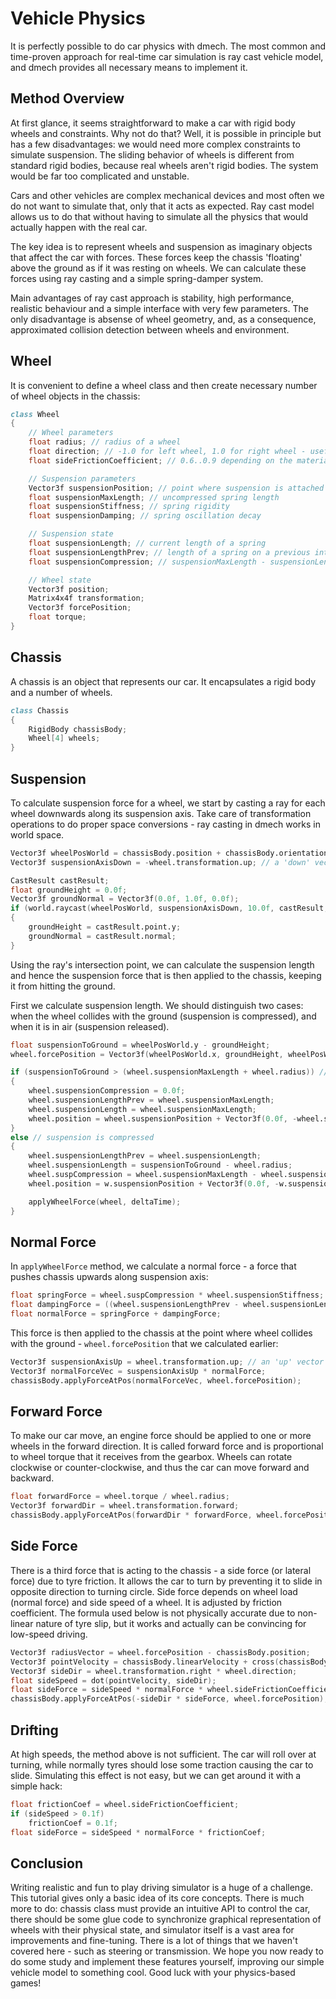 Vehicle Physics
===============
It is perfectly possible to do car physics with dmech. The most common and time-proven approach for real-time car simulation is ray cast vehicle model, and dmech provides all necessary means to implement it.

Method Overview
---------------
At first glance, it seems straightforward to make a car with rigid body wheels and constraints. Why not do that? Well, it is possible in principle but has a few disadvantages: we would need more complex constraints to simulate suspension. The sliding behavior of wheels is different from standard rigid bodies, because real wheels aren't rigid bodies. The system would be far too complicated and unstable. 

Cars and other vehicles are complex mechanical devices and most often we do not want to simulate that, only that it acts as expected. Ray cast model allows us to do that without having to simulate all the physics that would actually happen with the real car.

The key idea is to represent wheels and suspension as imaginary objects that affect the car with forces. These forces keep the chassis 'floating' above the ground as if it was resting on wheels. We can calculate these forces using ray casting and a simple spring-damper system.

Main advantages of ray cast approach is stability, high performance, realistic behaviour and a simple interface with very few parameters. The only disadvantage is absense of wheel geometry, and, as a consequence, approximated collision detection between wheels and environment.

Wheel
-----
It is convenient to define a wheel class and then create necessary number of wheel objects in the chassis:
```d
class Wheel
{
    // Wheel parameters
    float radius; // radius of a wheel
    float direction; // -1.0 for left wheel, 1.0 for right wheel - useful for transformations
    float sideFrictionCoefficient; // 0.6..0.9 depending on the material of the road

    // Suspension parameters
    Vector3f suspensionPosition; // point where suspension is attached to chassis, defined in chassis local space
    float suspensionMaxLength; // uncompressed spring length
    float suspensionStiffness; // spring rigidity
    float suspensionDamping; // spring oscillation decay

    // Suspension state
    float suspensionLength; // current length of a spring
    float suspensionLengthPrev; // length of a spring on a previous integration step
    float suspensionCompression; // suspensionMaxLength - suspensionLength

    // Wheel state
    Vector3f position;
    Matrix4x4f transformation;
    Vector3f forcePosition;
    float torque;
}
```

Chassis
-------
A chassis is an object that represents our car. It encapsulates a rigid body and a number of wheels.
```d
class Chassis
{
    RigidBody chassisBody;
    Wheel[4] wheels;
}
```

Suspension
----------
To calculate suspension force for a wheel, we start by casting a ray for each wheel downwards along its suspension axis. Take care of transformation operations to do proper space conversions - ray casting in dmech works in world space.
```d
Vector3f wheelPosWorld = chassisBody.position + chassisBody.orientation.rotate(wheel.suspensionPosition);
Vector3f suspensionAxisDown = -wheel.transformation.up; // a 'down' vector of a wheel in world space

CastResult castResult;
float groundHeight = 0.0f;
Vector3f groundNormal = Vector3f(0.0f, 1.0f, 0.0f);
if (world.raycast(wheelPosWorld, suspensionAxisDown, 10.0f, castResult, true, true))
{
    groundHeight = castResult.point.y;
    groundNormal = castResult.normal;
}
```
Using the ray's intersection point, we can calculate the suspension length and hence the suspension force that is then applied to the chassis, keeping it from hitting the ground. 

First we calculate suspension length. We should distinguish two cases: when the wheel collides with the ground (suspension is compressed), and when it is in air (suspension released). 
```d
float suspensionToGround = wheelPosWorld.y - groundHeight;
wheel.forcePosition = Vector3f(wheelPosWorld.x, groundHeight, wheelPosWorld.z);

if (suspensionToGround > (wheel.suspensionMaxLength + wheel.radius)) // wheel is in air
{
    wheel.suspensionCompression = 0.0f;
    wheel.suspensionLengthPrev = wheel.suspensionMaxLength;
    wheel.suspensionLength = wheel.suspensionMaxLength;
    wheel.position = wheel.suspensionPosition + Vector3f(0.0f, -wheel.suspensionMaxLength, 0.0f);
}
else // suspension is compressed
{
    wheel.suspensionLengthPrev = wheel.suspensionLength;
    wheel.suspensionLength = suspensionToGround - wheel.radius;
    wheel.suspCompression = wheel.suspensionMaxLength - wheel.suspensionLength;
    wheel.position = w.suspensionPosition + Vector3f(0.0f, -w.suspensionLength, 0.0f);

    applyWheelForce(wheel, deltaTime);
}
```

Normal Force
------------
In `applyWheelForce` method, we calculate a normal force - a force that pushes chassis upwards along suspension axis:
```d
float springForce = wheel.suspCompression * wheel.suspensionStiffness;
float dampingForce = ((wheel.suspensionLengthPrev - wheel.suspensionLength) * wheel.suspensionDamping) / deltaTime;
float normalForce = springForce + dampingForce;
```

This force is then applied to the chassis at the point where wheel collides with the ground - `wheel.forcePosition` that we calculated earlier:
```d
Vector3f suspensionAxisUp = wheel.transformation.up; // an 'up' vector of a wheel in world space
Vector3f normalForceVec = suspensionAxisUp * normalForce;
chassisBody.applyForceAtPos(normalForceVec, wheel.forcePosition);
```

Forward Force
--------------
To make our car move, an engine force should be applied to one or more wheels in the forward direction. It is called forward force and is proportional to wheel torque that it receives from the gearbox. Wheels can rotate clockwise or counter-clockwise, and thus the car can move forward and backward.
```d
float forwardForce = wheel.torque / wheel.radius;
Vector3f forwardDir = wheel.transformation.forward;
chassisBody.applyForceAtPos(forwardDir * forwardForce, wheel.forcePosition);
```

Side Force
----------
There is a third force that is acting to the chassis - a side force (or lateral force) due to tyre friction. It allows the car to turn by preventing it to slide in opposite direction to turning circle. Side force depends on wheel load (normal force) and side speed of a wheel. It is adjusted by friction coefficient. The formula used below is not physically accurate due to non-linear nature of tyre slip, but it works and actually can be convincing for low-speed driving.
```d
Vector3f radiusVector = wheel.forcePosition - chassisBody.position;
Vector3f pointVelocity = chassisBody.linearVelocity + cross(chassisBody.angularVelocity, radiusVector);
Vector3f sideDir = wheel.transformation.right * wheel.direction;
float sideSpeed = dot(pointVelocity, sideDir);
float sideForce = sideSpeed * normalForce * wheel.sideFrictionCoefficient;
chassisBody.applyForceAtPos(-sideDir * sideForce, wheel.forcePosition);
```

Drifting
--------
At high speeds, the method above is not sufficient. The car will roll over at turning, while normally tyres should lose some traction causing the car to slide. Simulating this effect is not easy, but we can get around it with a simple hack:
```d
float frictionCoef = wheel.sideFrictionCoefficient;
if (sideSpeed > 0.1f)
    frictionCoef = 0.1f;
float sideForce = sideSpeed * normalForce * frictionCoef;
```

Conclusion
----------
Writing realistic and fun to play driving simulator is a huge of a challenge. This tutorial gives only a basic idea of its core concepts. There is much more to do: chassis class must provide an intuitive API to control the car, there should be some glue code to synchronize graphical representation of wheels with their physical state, and simulator itself is a vast area for improvements and fine-tuning. There is a lot of things that we haven't covered here - such as steering or transmission. We hope you now ready to do some study and implement these features yourself, improving our simple vehicle model to something cool. Good luck with your physics-based games!
